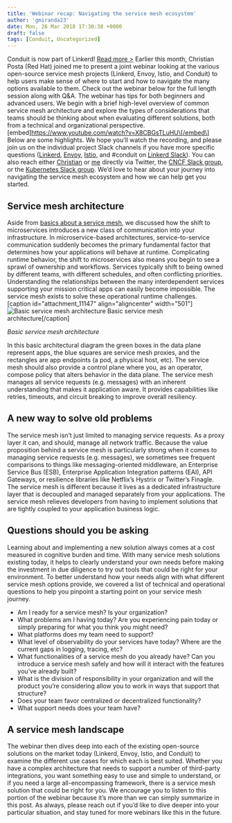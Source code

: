 ```yaml
---
title: 'Webinar recap: Navigating the service mesh ecosystem'
author: 'gmiranda23'
date: Mon, 26 Mar 2018 17:30:38 +0000
draft: false
tags: [Conduit, Uncategorized]
---
```


Conduit is now part of Linkerd! [Read more >](/2018/07/06/conduit-0-5-and-the-future/ 'Conduit is now part of Linkerd announcement') Earlier this month, Christian Posta (Red Hat) joined me to present a joint webinar looking at the various open-source service mesh projects (Linkerd, Envoy, Istio, and Conduit) to help users make sense of where to start and how to navigate the many options available to them. Check out the webinar below for the full length session along with Q&A. The webinar has tips for both beginners and advanced users. We begin with a brief high-level overview of common service mesh architecture and explore the types of considerations that teams should be thinking about when evaluating different solutions, both from a technical and organizational perspective. \[embed\]https://www.youtube.com/watch?v=X8CBGsTLuHU\[/embed\] Below are some highlights. We hope you’ll watch the recording, and please join us on the individual project Slack channels if you have more specific questions ([Linkerd](https://linkerd.slack.com), [Envoy](https://envoyslack.cncf.io/), [Istio](https://istio.slack.com/), and #conduit on [Linkerd Slack](https://slack.linkerd.io/)). You can also reach either [Christian](https://twitter.com/christianposta) or [me](https://twitter.com/gmiranda23) directly via Twitter, the [CNCF Slack group](https://cloud-native.slack.com/), or the [Kubernetes Slack group](https://kubernetes.slack.com). We’d love to hear about your journey into navigating the service mesh ecosystem and how we can help get you started.

## Service mesh architecture

Aside from [basics about a service mesh](https://buoyant.io/2017/04/25/whats-a-service-mesh-and-why-do-i-need-one/), we discussed how the shift to microservices introduces a new class of communication into your infrastructure. In microservice-based architectures, service-to-service communication suddenly becomes the primary fundamental factor that determines how your applications will behave at runtime. Complicating runtime behavior, the shift to microservices also means you begin to see a sprawl of ownership and workflows. Services typically shift to being owned by different teams, with different schedules, and often conflicting priorities. Understanding the relationships between the many interdependent services supporting your mission critical apps can easily become impossible. The service mesh exists to solve these operational runtime challenges.   \[caption id="attachment_11147" align="aligncenter" width="501"\]![Basic service mesh architecture](https://buoyant.io/wp-content/uploads/2018/03/Screen-Shot-2018-03-20-at-3.43.11-PM-300x168.png) Basic service mesh architecture\[/caption\]

_Basic service mesh architecture_

In this basic architectural diagram the green boxes in the data plane represent apps, the blue squares are service mesh proxies, and the rectangles are app endpoints (a pod, a physical host, etc). The service mesh should also provide a control plane where you, as an operator, compose policy that alters behavior in the data plane. The service mesh manages all service requests (e.g. messages) with an inherent understanding that makes it application aware. It provides capabilities like retries, timeouts, and circuit breaking to improve overall resiliency.

## A new way to solve old problems

The service mesh isn’t just limited to managing service requests. As a proxy layer it can, and should, manage all network traffic. Because the value proposition behind a service mesh is particularly strong when it comes to managing service requests (e.g. messages), we sometimes see frequent comparisons to things like messaging-oriented middleware, an Enterprise Service Bus (ESB), Enterprise Application Integration patterns (EAI), API Gateways, or resilience libraries like Netflix’s Hystrix or Twitter’s Finagle. The service mesh is different because it lives as a dedicated infrastructure layer that is decoupled and managed separately from your applications. The service mesh relieves developers from having to implement solutions that are tightly coupled to your application business logic.

## Questions should you be asking

Learning about and implementing a new solution always comes at a cost measured in cognitive burden and time. With many service mesh solutions existing today, it helps to clearly understand your own needs before making the investment in due diligence to try out tools that could be right for your environment. To better understand how your needs align with what different service mesh options provide, we covered a list of technical and operational questions to help you pinpoint a starting point on your service mesh journey.

- Am I ready for a service mesh? Is your organization?
- What problems am I having today? Are you experiencing pain today or simply preparing for what you think you might need?
- What platforms does my team need to support?
- What level of observability do your services have today? Where are the current gaps in logging, tracing, etc?
- What functionalities of a service mesh do you already have? Can you introduce a service mesh safely and how will it interact with the features you’ve already built?
- What is the division of responsibility in your organization and will the product you’re considering allow you to work in ways that support that structure?
- Does your team favor centralized or decentralized functionality?
- What support needs does your team have?

## A service mesh landscape

The webinar then dives deep into each of the existing open-source solutions on the market today (Linkerd, Envoy, Istio, and Conduit) to examine the different use cases for which each is best suited. Whether you have a complex architecture that needs to support a number of third-party integrations, you want something easy to use and simple to understand, or if you need a large all-encompassing framework, there is a service mesh solution that could be right for you. We encourage you to listen to this portion of the webinar because it’s more than we can simply summarize in this post. As always, please reach out if you’d like to dive deeper into your particular situation, and stay tuned for more webinars like this in the future.
